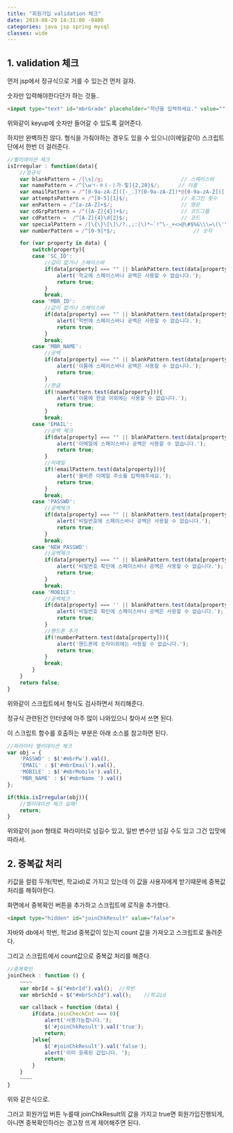 ```yaml
---
title: "회원가입 validation 체크"
date: 2019-08-29 14:31:00 -0400
categories: java jsp spring mysql
classes: wide
---
```


## 1. validation 체크

먼저 jsp에서 정규식으로 거를 수 있는건 먼저 걸자.

숫자만 입력해야한다던가 하는 것들..

```html
<input type="text" id="mbrGrade" placeholder="학년을 입력하세요." value="" onKeyup="this.value=this.value.replace(/[^0-9]/g, '');">
```

위와같이 keyup에 숫자만 들어갈 수 있도록 걸어준다.

하지만 완벽하진 않다. 형식을 가춰야하는 경우도 있을 수 있으니(이메일같이) 스크립트 단에서 한번 더 걸러준다.

```javascript
//벨리데이션 체크 
isIrregular : function(data){
    //정규식 
    var blankPattern = /[\s]/g;							// 스페이스바 
    var namePattern = /^[\wㄱ-ㅎㅏ-ㅣ가-힣]{2,20}$/;		// 이름
    var emailPattern = /^[0-9a-zA-Z]([-_.]?[0-9a-zA-Z])*@[0-9a-zA-Z]([-_.]?[0-9a-zA-Z])*.[a-zA-Z]{2,3}$/i;	// 이메일
    var attemptsPattern = /^[0-5]{1}$/; 				// 로그인 횟수 
    var enPattern = /^[a-zA-Z]+$/;						// 영문 
    var cdGrpPattern = /^([A-Z]{4})+$/;					// 코드그룹 
    var cdPattern =  /^[A-Z]{4}\d{2}$/;					// 코드
    var specialPattern = /[\{\}\[\]\/?.,;:|\)*~`!^\-_+<>@\#$%&\\\=\(\'\"]/gi; 	//특수문자
    var numberPattern = /^[0-9]*$/; 						// 숫자 

    for (var property in data) {
        switch(property){
        case 'SC_ID': 
            //값이 없거나 스페이스바
            if(data[property] === "" || blankPattern.test(data[property])){
                alert('학교에 스페이스바나 공백은 사용할 수 없습니다.');
                return true;
            }
            break;
        case 'MBR_ID': 
            //값이 없거나 스페이스바
            if(data[property] === "" || blankPattern.test(data[property])){
                alert('학번에 스페이스바나 공백은 사용할 수 없습니다.');
                return true;
            }
            break;
        case 'MBR_NAME': 
            //공백
            if(data[property] === "" || blankPattern.test(data[property])){
                alert('이름에 스페이스바나 공백은 사용할 수 없습니다.');
                return true;
            }
            //한글
            if(!namePattern.test(data[property])){
                alert('이름에 한글 이외에는 사용할 수 없습니다.');
                return true;
            }
            break;
        case 'EMAIL':
            //공백 체크
            if(data[property] === "" || blankPattern.test(data[property])){
                alert('이메일에 스페이스바나 공백은 사용할 수 없습니다.');
                return true;
            }
            //이메일
            if(!emailPattern.test(data[property])){
                alert('올바른 이메일 주소를 입력해주세요.');
                return true;
            }
            break;
        case 'PASSWD':
            //공백체크 
            if(data[property] === "" || blankPattern.test(data[property])){
                alert('비밀번호에 스페이스바나 공백은 사용할 수 없습니다.');
                return true;
            }
            break;
        case 'NEW_PASSWD':
            //공백체크
            if(data[property] === "" || blankPattern.test(data[property])){
                alert('비밀번호 확인에 스페이스바나 공백은 사용할 수 없습니다.');
                return true;
            }
            break;
        case 'MOBILE':
            //공백체크
            if(data[property] === '' || blankPattern.test(data[property])){
                alert('비밀번호 확인에 스페이스바나 공백은 사용할 수 없습니다.');
                return true;
            }
            //핸드폰 추가 
            if(!numberPattern.test(data[property])){
                alert('핸드폰에 숫자이외에는 사용할 수 없습니다.');
                return true;
            }
            break;
        }
    }
    return false; 
}
```

위와같이 스크립트에서 형식도 검사하면서 처리해준다.

정규식 관련된건 인터넷에 아주 많이 나와있으니 찾아서 쓰면 된다.

이 스크립트 함수를 호출하는 부분은 아래 소스를 참고하면 된다.

```javascript
//파라미터 밸리데이션 체크
var obj = {
    'PASSWD' : $('#mbrPw').val(),
    'EMAIL' : $('#mbrEmail').val(),
    'MOBILE' : $('#mbrMobile').val(),
    'MBR_NAME' : $('#mbrName ').val()
};

if(this.isIrregular(obj)){
    //밸리데이션 체크 실패!
    return;
}
```

위와같이 json 형태로 파라미터로 넘길수 있고, 일반 변수만 넘길 수도 있고 그건 입맛에 따라서.

## 2. 중복값 처리

키값을 컬럼 두개(학번, 학교id)로 가지고 있는데 이 값을 사용자에게 받기때문에 중복값 처리를 해줘야한다.

화면에서 중복확인 버튼을 추가하고 스크립트에 로직을 추가했다.

```html
<input type="hidden" id="joinChkResult" value="false">
```

자바와 db에서 학번, 학교id 중복값이 있는지 count 값을 가져오고 스크립트로 돌려준다.

그리고 스크립트에서 count값으로 중복값 처리를 해준다.

```javascript
//중복확인
joinCheck : function () {
    ~~~~
    var mbrId = $("#mbrId").val();	//학번
    var mbrSchId = $("#mbrSchId").val();	//학교id

    var callback = function (data) {
        if(data.joinCheckCnt === 0){
            alert('사용가능합니다.');
            $('#joinChkResult').val('true');
            return;
        }else{
            $('#joinChkResult').val('false');
            alert('이미 등록된 값입니다. ');
            return;
        }
    }
    ~~~~
}
```

위와 같은식으로.

그러고 회원가입 버튼 누를때 joinChkResult의 값을 가지고 true면 회원가입진행되게, 아니면 중복확인하라는 경고창 뜨게 제어해주면 된다.
